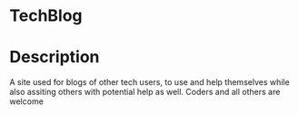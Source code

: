# TechBlog

# Description 
A site used for blogs of other tech users, to use and help themselves while also assiting others with potential help as well. Coders and all others are welcome
